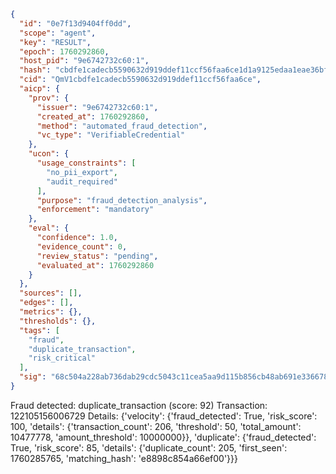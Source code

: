 ```json
{
  "id": "0e7f13d9404ff0dd",
  "scope": "agent",
  "key": "RESULT",
  "epoch": 1760292860,
  "host_pid": "9e6742732c60:1",
  "hash": "cbdfe1cadecb5590632d919ddef11ccf56faa6ce1d1a9125edaa1eae36bfcc2a",
  "cid": "QmV1cbdfe1cadecb5590632d919ddef11ccf56faa6ce",
  "aicp": {
    "prov": {
      "issuer": "9e6742732c60:1",
      "created_at": 1760292860,
      "method": "automated_fraud_detection",
      "vc_type": "VerifiableCredential"
    },
    "ucon": {
      "usage_constraints": [
        "no_pii_export",
        "audit_required"
      ],
      "purpose": "fraud_detection_analysis",
      "enforcement": "mandatory"
    },
    "eval": {
      "confidence": 1.0,
      "evidence_count": 0,
      "review_status": "pending",
      "evaluated_at": 1760292860
    }
  },
  "sources": [],
  "edges": [],
  "metrics": {},
  "thresholds": {},
  "tags": [
    "fraud",
    "duplicate_transaction",
    "risk_critical"
  ],
  "sig": "68c504a228ab736dab29cdc5043c11cea5aa9d115b856cb48ab691e3366780b8"
}
```

Fraud detected: duplicate_transaction (score: 92)
Transaction: 122105156006729
Details: {'velocity': {'fraud_detected': True, 'risk_score': 100, 'details': {'transaction_count': 206, 'threshold': 50, 'total_amount': 10477778, 'amount_threshold': 10000000}}, 'duplicate': {'fraud_detected': True, 'risk_score': 85, 'details': {'duplicate_count': 205, 'first_seen': 1760285765, 'matching_hash': 'e8898c854a66ef00'}}}